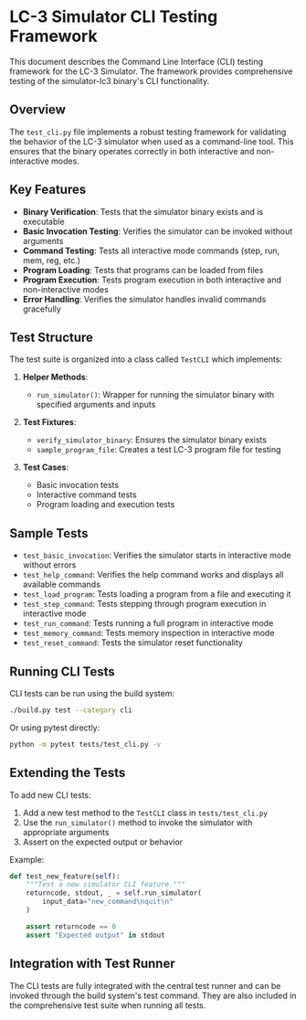 # LC-3 Simulator CLI Testing Framework

This document describes the Command Line Interface (CLI) testing framework for the LC-3 Simulator. The framework provides comprehensive testing of the simulator-lc3 binary's CLI functionality.

## Overview

The `test_cli.py` file implements a robust testing framework for validating the behavior of the LC-3 simulator when used as a command-line tool. This ensures that the binary operates correctly in both interactive and non-interactive modes.

## Key Features

- **Binary Verification**: Tests that the simulator binary exists and is executable
- **Basic Invocation Testing**: Verifies the simulator can be invoked without arguments
- **Command Testing**: Tests all interactive mode commands (step, run, mem, reg, etc.)
- **Program Loading**: Tests that programs can be loaded from files
- **Program Execution**: Tests program execution in both interactive and non-interactive modes
- **Error Handling**: Verifies the simulator handles invalid commands gracefully

## Test Structure

The test suite is organized into a class called `TestCLI` which implements:

1. **Helper Methods**:
   - `run_simulator()`: Wrapper for running the simulator binary with specified arguments and inputs

2. **Test Fixtures**:
   - `verify_simulator_binary`: Ensures the simulator binary exists
   - `sample_program_file`: Creates a test LC-3 program file for testing

3. **Test Cases**:
   - Basic invocation tests
   - Interactive command tests
   - Program loading and execution tests

## Sample Tests

- `test_basic_invocation`: Verifies the simulator starts in interactive mode without errors
- `test_help_command`: Verifies the help command works and displays all available commands
- `test_load_program`: Tests loading a program from a file and executing it
- `test_step_command`: Tests stepping through program execution in interactive mode
- `test_run_command`: Tests running a full program in interactive mode
- `test_memory_command`: Tests memory inspection in interactive mode
- `test_reset_command`: Tests the simulator reset functionality

## Running CLI Tests

CLI tests can be run using the build system:

```bash
./build.py test --category cli
```

Or using pytest directly:

```bash
python -m pytest tests/test_cli.py -v
```

## Extending the Tests

To add new CLI tests:

1. Add a new test method to the `TestCLI` class in `tests/test_cli.py`
2. Use the `run_simulator()` method to invoke the simulator with appropriate arguments
3. Assert on the expected output or behavior

Example:

```python
def test_new_feature(self):
    """Test a new simulator CLI feature."""
    returncode, stdout, _ = self.run_simulator(
        input_data="new_command\nquit\n"
    )

    assert returncode == 0
    assert "Expected output" in stdout
```

## Integration with Test Runner

The CLI tests are fully integrated with the central test runner and can be invoked through the build system's test command. They are also included in the comprehensive test suite when running all tests.
